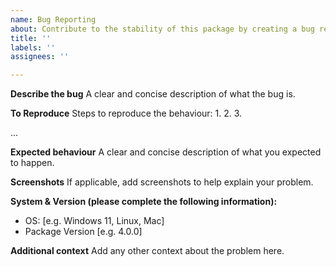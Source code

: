 ```yaml
---
name: Bug Reporting
about: Contribute to the stability of this package by creating a bug report.
title: ''
labels: ''
assignees: ''

---
```


**Describe the bug**
A clear and concise description of what the bug is.

**To Reproduce**
Steps to reproduce the behaviour:
1. 
2. 
3. 

...

**Expected behaviour**
A clear and concise description of what you expected to happen.

**Screenshots**
If applicable, add screenshots to help explain your problem.

**System & Version (please complete the following information):**
 - OS: [e.g. Windows 11, Linux, Mac]
 - Package Version [e.g. 4.0.0]

**Additional context**
Add any other context about the problem here.
